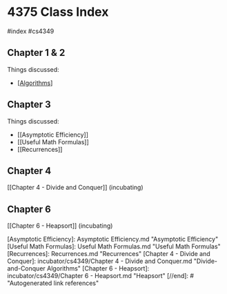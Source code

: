 # 4375 Class Index
#index #cs4349

## Chapter 1 & 2
Things discussed:

- [[Algorithms]]

## Chapter 3
Things discussed:

- [[Asymptotic Efficiency]]
- [[Useful Math Formulas]]
- [[Recurrences]]

## Chapter 4
[[Chapter 4 - Divide and Conquer]] (incubating)

## Chapter 6
[[Chapter 6 - Heapsort]] (incubating)

[//begin]: # "Autogenerated link references for markdown compatibility"
[Algorithms]: Algorithms.md "Algorithms"
[Asymptotic Efficiency]: Asymptotic Efficiency.md "Asymptotic Efficiency"
[Useful Math Formulas]: Useful Math Formulas.md "Useful Math Formulas"
[Recurrences]: Recurrences.md "Recurrences"
[Chapter 4 - Divide and Conquer]: incubator/cs4349/Chapter 4 - Divide and Conquer.md "Divide-and-Conquer Algorithms"
[Chapter 6 - Heapsort]: incubator/cs4349/Chapter 6 - Heapsort.md "Heapsort"
[//end]: # "Autogenerated link references"